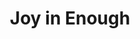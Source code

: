 ---
layout: link
link_url: https://joyinenough.org/
title: Joy in Enough
source: Green Christian
card: 
petal: Training & Education
task: Embed care for Creation
---